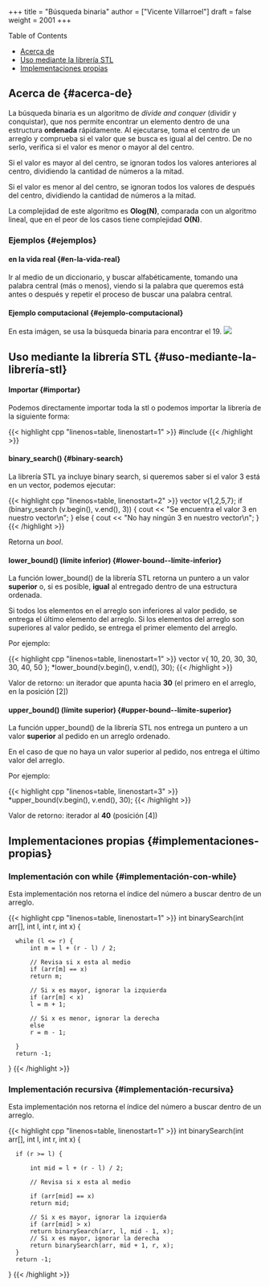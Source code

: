 +++
title = "Búsqueda binaria"
author = ["Vicente Villarroel"]
draft = false
weight = 2001
+++

<div class="ox-hugo-toc toc">
<div></div>

<div class="heading">Table of Contents</div>

- [Acerca de](#acerca-de)
- [Uso mediante la librería STL](#uso-mediante-la-librería-stl)
- [Implementaciones propias](#implementaciones-propias)

</div>
<!--endtoc-->


## Acerca de {#acerca-de}

La búsqueda binaria es un algoritmo de _divide and conquer_ (dividir y conquistar), que nos
permite encontrar un elemento dentro de una estructura **ordenada**
rápidamente. Al ejecutarse, toma el centro de un arreglo y comprueba si
el valor que se busca es igual al del centro. De no serlo, verifica si
el valor es menor o mayor al del centro.

Si el valor es mayor al del centro, se ignoran todos los valores
anteriores al centro, dividiendo la cantidad de números a la mitad.

Si el valor es menor al del centro, se ignoran todos los valores de
después del centro, dividiendo la cantidad de números a la mitad.

La complejidad de este algoritmo es **Olog(N)**, comparada con un
algoritmo lineal, que en el peor de los casos tiene complejidad **O(N)**.


### Ejemplos {#ejemplos}


#### en la vida real {#en-la-vida-real}

Ir al medio de un diccionario, y buscar alfabéticamente, tomando una palabra central
(más o menos), viendo si la palabra que queremos está antes o después y repetir el
proceso de buscar una palabra central.


#### Ejemplo computacional {#ejemplo-computacional}

En esta imágen, se usa la búsqueda binaria para encontrar el 19.
![](https://uniwebsidad.com/static/libros/imagenes/algoritmos-python/f0801.png)


## Uso mediante la librería STL {#uso-mediante-la-librería-stl}


#### Importar {#importar}

Podemos directamente importar toda la stl o podemos importar la librería <algorithm> de la
siguiente forma:

{{< highlight cpp "linenos=table, linenostart=1" >}}
#include <algorithm>
{{< /highlight >}}


#### binary\_search() {#binary-search}

La librería STL ya incluye binary search, si queremos saber si el valor
3 está en un vector, podemos ejecutar:

{{< highlight cpp "linenos=table, linenostart=2" >}}
vector<int> v{1,2,5,7};
if (binary_search (v.begin(), v.end(), 3)) {
    cout << "Se encuentra el valor 3 en nuestro vector\n";
}
else {
    cout << "No hay ningún 3 en nuestro vector\n";
}
{{< /highlight >}}

Retorna un _bool_.


#### lower\_bound() (límite inferior) {#lower-bound--límite-inferior}

La función lower\_bound() de la librería STL retorna un puntero a un
valor **superior** o, si es posible, **igual** al entregado dentro de una
estructura ordenada.

Si todos los elementos en el arreglo son inferiores al valor pedido, se
entrega el último elemento del arreglo. Si los elementos del arreglo son
superiores al valor pedido, se entrega el primer elemento del arreglo.

Por ejemplo:

{{< highlight cpp "linenos=table, linenostart=1" >}}
  vector<int> v{ 10, 20, 30, 30, 30, 40, 50 };
  *lower_bound(v.begin(), v.end(), 30);
{{< /highlight >}}

Valor de retorno: un iterador que apunta hacia **30** (el primero en el arreglo, en la posición [2])


#### upper\_bound() (límite superior) {#upper-bound--límite-superior}

La función upper\_bound() de la librería STL nos entrega un puntero a un valor
**superior** al pedido en un arreglo ordenado.

En el caso de que no haya un valor superior al pedido, nos entrega el
último valor del arreglo.

Por ejemplo:

{{< highlight cpp "linenos=table, linenostart=3" >}}
  *upper_bound(v.begin(), v.end(), 30);
{{< /highlight >}}

Valor de retorno: iterador al **40** (posición [4])


## Implementaciones propias {#implementaciones-propias}


### Implementación con while {#implementación-con-while}

Esta implementación nos retorna el índice del número a buscar dentro de un arreglo.

{{< highlight cpp "linenos=table, linenostart=1" >}}
  int binarySearch(int arr[], int l, int r, int x)
  {

      while (l <= r) {
          int m = l + (r - l) / 2;

          // Revisa si x esta al medio
          if (arr[m] == x)
          return m;

          // Si x es mayor, ignorar la izquierda
          if (arr[m] < x)
          l = m + 1;

          // Si x es menor, ignorar la derecha
          else
          r = m - 1;

      }
      return -1;

  }
{{< /highlight >}}


### Implementación recursiva {#implementación-recursiva}

Esta implementación nos retorna el índice del número a buscar dentro de un arreglo.

{{< highlight cpp "linenos=table, linenostart=1" >}}
  int binarySearch(int arr[], int l, int r, int x)
  {

      if (r >= l) {

          int mid = l + (r - l) / 2;

          // Revisa si x esta al medio

          if (arr[mid] == x)
          return mid;

          // Si x es mayor, ignorar la izquierda
          if (arr[mid] > x)
          return binarySearch(arr, l, mid - 1, x);
          // Si x es mayor, ignorar la derecha
          return binarySearch(arr, mid + 1, r, x);
      }
      return -1;
  }
{{< /highlight >}}
